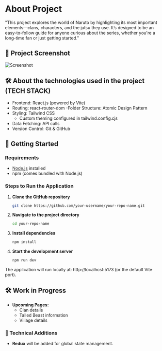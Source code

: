 # About Project

"This project explores the world of Naruto by highlighting its most important elements—clans, characters, and the jutsu they use. It’s designed to be an easy-to-follow guide for anyone curious about the series, whether you're a long-time fan or just getting started."

## 📸 Project Screenshot

![Screenshot](https://github.com/your-username/your-repo-name/blob/main/path/to/your/screenshot.png)


##  🛠 About the technologies used in the project (TECH STACK) 


- Frontend: React.js (powered by Vite)
- Routing: react-router-dom
-Folder Structure: Atomic Design Pattern
- Styling: Tailwind CSS
  - Custom theming configured in tailwind.config.cjs
- Data Fetching: API calls
- Version Control: Git & GitHub

## 🚀 Getting Started

### Requirements
- [Node.js](https://nodejs.org/) installed
- npm (comes bundled with Node.js)

### Steps to Run the Application

1. **Clone the GitHub repository**
   ```bash
   git clone https://github.com/your-username/your-repo-name.git
2. **Navigate to the project directory**
   ```bash
   cd your-repo-name
3. **Install dependencies**
   ```bash
   npm install
4. **Start the development server**
   ```bash
   npm run dev

The application will run locally at: http://localhost:5173 (or the default Vite port).

## 🛠 Work in Progress

- **Upcoming Pages:**
  - Clan details
  - Tailed Beast information
  - Village details

### 🔧 Technical Additions
- **Redux** will be added for global state management.

